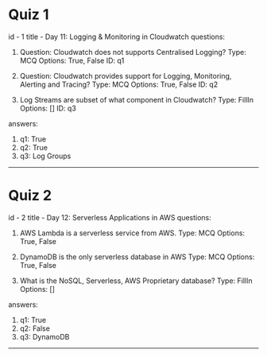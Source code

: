 # Quiz 1

id - 1
title - Day 11: Logging & Monitoring in Cloudwatch
questions:

1. Question: Cloudwatch does not supports Centralised Logging?
   Type: MCQ
   Options: True, False
   ID: q1

2. Question: Cloudwatch provides support for Logging, Monitoring, Alerting and Tracing?
   Type: MCQ
   Options: True, False
   ID: q2

3. Log Streams are subset of what component in Cloudwatch?
   Type: FillIn
   Options: []
   ID: q3

answers:

1. q1: True
2. q2: True
3. q3: Log Groups

---

# Quiz 2

id - 2
title - Day 12: Serverless Applications in AWS
questions:

1. AWS Lambda is a serverless service from AWS.
   Type: MCQ
   Options: True, False

2. DynamoDB is the only serverless database in AWS
   Type: MCQ
   Options: True, False

3. What is the NoSQL, Serverless, AWS Proprietary database?
   Type: FillIn
   Options: []

answers:

1. q1: True
2. q2: False
3. q3: DynamoDB

---
